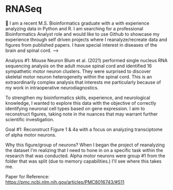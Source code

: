 # RNASeq

🔭 I am a recent M.S. Bioinformatics graduate with a with experience analyzing data in Python and R. I am searching for a professional Bioinformatics Analyst role and would like to use Github to showcase my experience through self driven projects where I reanalyze/recreate data and figures from published papers. I have special interest in diseases of the brain and spinal cord. -->

Analysis #1: Mouse Neuron
Blum et al. (2021) performed single nucleus RNA sequencing analysis on the adult mouse spinal cord and identified 16 sympathetic motor neuron clusters. They were surprised to discover skeletal motor neuron heterogeneity within the spinal cord. This is an extraordinarily complex analysis that interests me particularly because of my work in intraoperative neurodiagnostics.

To strengthen my bioinformatics skills, experience, and neurological knowledge, I wanted to explore this data with the objective of correctly identifying neuronal cell types based on gene expression. I aim to reconstruct figures, taking note in the nuances that may warrant further scientific investigation. 

Goal #1: Reconstruct Figure 1 & 4a with a focus on analyzing transciptome of alpha motor neurons. 

Why this figure/group of neurons? When I began the project of reanalyzing the dataset I'm realizing that I need to hone in on a specific task within the research that was conducted. Alpha motor neurons were group #1 from the folder that was split (due to memory capabilities.) I'll see where this takes me. 

Paper for Reference: https://pmc.ncbi.nlm.nih.gov/articles/PMC8016743/#S11
